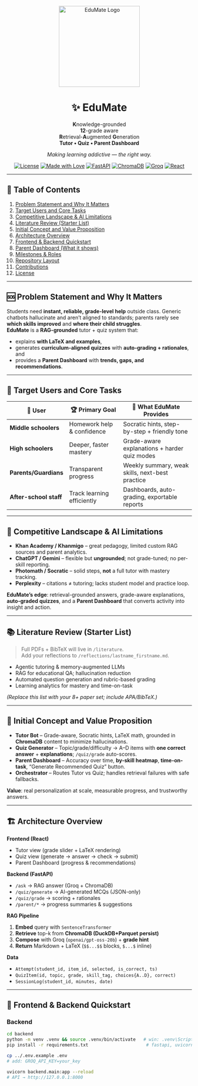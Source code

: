 <div align="center">

<a name="readme-top"></a>

<!-- Project banner -->
<img width="220" alt="EduMate Logo" src="./additional_items/logo.png">

# ✨ **EduMate**

**K**nowledge-grounded  
**12**-grade aware  
**R**etrieval-**A**ugmented **G**eneration  
**Tutor • Quiz • Parent Dashboard**

*Making learning addictive — the right way.*

[![License](https://img.shields.io/badge/license-Apache_2.0-red?style=for-the-badge)](#)
[![Made with Love](https://img.shields.io/badge/Made%20with-💙_for%20students-ff69b4?style=for-the-badge)](#)
[![FastAPI](https://img.shields.io/badge/FastAPI-009485?logo=fastapi&logoColor=white&style=for-the-badge)](#)
[![ChromaDB](https://img.shields.io/badge/ChromaDB-121212?style=for-the-badge)](#)
[![Groq](https://img.shields.io/badge/Groq-FF4D4D?style=for-the-badge)](#)
[![React](https://img.shields.io/badge/React-20232a?logo=react&logoColor=61DAFB&style=for-the-badge)](#)

</div>

---

## 📑 Table of Contents
1. [Problem Statement and Why It Matters](#-problem-statement-and-why-it-matters)  
2. [Target Users and Core Tasks](#-target-users-and-core-tasks)  
3. [Competitive Landscape & AI Limitations](#-competitive-landscape--ai-limitations)  
4. [Literature Review (Starter List)](#-literature-review-starter-list)  
5. [Initial Concept and Value Proposition](#-initial-concept-and-value-proposition)  
6. [Architecture Overview](#-architecture-overview)  
7. [Frontend & Backend Quickstart](#-frontend--backend-quickstart)  
8. [Parent Dashboard (What it shows)](#-parent-dashboard-what-it-shows)  
9. [Milestones & Roles](#-milestones--roles)  
10. [Repository Layout](#-repository-layout)  
11. [Contributions](#-contributions)  
12. [License](#-license)

---

## 🆘 Problem Statement and Why It Matters
Students need **instant, reliable, grade-level help** outside class. Generic chatbots hallucinate and aren’t aligned to standards; parents rarely see **which skills improved** and **where their child struggles**.  
**EduMate** is a **RAG-grounded** tutor + quiz system that:
- explains **with LaTeX and examples**,
- generates **curriculum-aligned quizzes** with **auto-grading + rationales**, and
- provides a **Parent Dashboard** with **trends, gaps, and recommendations**.

---

## 🎯 Target Users and Core Tasks

| 👥 **User** | 🏆 **Primary Goal** | 🔧 **What EduMate Provides** |
|---|---|---|
| **Middle schoolers** | Homework help & confidence | Socratic hints, step-by-step + friendly tone |
| **High schoolers** | Deeper, faster mastery | Grade-aware explanations + harder quiz modes |
| **Parents/Guardians** | Transparent progress | Weekly summary, weak skills, next-best practice |
| **After-school staff** | Track learning efficiently | Dashboards, auto-grading, exportable reports |

---

## 🏁 Competitive Landscape & AI Limitations
- **Khan Academy / Khanmigo** – great pedagogy, limited custom RAG sources and parent analytics.  
- **ChatGPT / Gemini** – flexible but **ungrounded**; not grade-tuned; no per-skill reporting.  
- **Photomath / Socratic** – solid steps, **not** a full tutor with mastery tracking.  
- **Perplexity** – citations ≠ tutoring; lacks student model and practice loop.

**EduMate’s edge**: retrieval-grounded answers, grade-aware explanations, **auto-graded quizzes**, and a **Parent Dashboard** that converts activity into insight and action.

---

## 📚 Literature Review (Starter List)
> Full PDFs + BibTeX will live in `/literature`.  
> Add your reflections to `/reflections/lastname_firstname.md`.

- Agentic tutoring & memory-augmented LLMs  
- RAG for educational QA; hallucination reduction  
- Automated question generation and rubric-based grading  
- Learning analytics for mastery and time-on-task

*(Replace this list with your 8+ paper set; include APA/BibTeX.)*

---

## 🚀 Initial Concept and Value Proposition
- **Tutor Bot** – Grade-aware, Socratic hints, LaTeX math, grounded in **ChromaDB** content to minimize hallucinations.  
- **Quiz Generator** – Topic/grade/difficulty → A–D items with **one correct answer** + **explanations**; `/quiz/grade` auto-scores.  
- **Parent Dashboard** – Accuracy over time, **by-skill heatmap**, **time-on-task**, “Generate Recommended Quiz” button.  
- **Orchestrator** – Routes Tutor vs Quiz; handles retrieval failures with safe fallbacks.

**Value**: real personalization at scale, measurable progress, and trustworthy answers.

---

## 🏗️ Architecture Overview
**Frontend (React)**  
- Tutor view (grade slider + LaTeX rendering)  
- Quiz view (generate → answer → check → submit)  
- Parent Dashboard (progress & recommendations)

**Backend (FastAPI)**  
- `/ask` → RAG answer (Groq + ChromaDB)  
- `/quiz/generate` → AI-generated MCQs (JSON-only)  
- `/quiz/grade` → scoring + rationales  
- `/parent/*` → progress summaries & suggestions

**RAG Pipeline**  
1. **Embed** query with `SentenceTransformer`  
2. **Retrieve** top-k from **ChromaDB (DuckDB+Parquet persist)**  
3. **Compose** with Groq (`openai/gpt-oss-20b`) + **grade hint**  
4. **Return** Markdown + LaTeX (`$$...$$` blocks, `$...$` inline)

**Data**  
- `Attempt(student_id, item_id, selected, is_correct, ts)`  
- `QuizItem(id, topic, grade, skill_tag, choices{A..D}, correct)`  
- `SessionLog(student_id, minutes, date)`

---

## 🧪 Frontend & Backend Quickstart

### Backend
```bash
cd backend
python -m venv .venv && source .venv/bin/activate   # win: .venv\Scripts\activate
pip install -r requirements.txt                      # fastapi, uvicorn, chromadb, sentence-transformers, groq, python-dotenv

cp ../.env.example .env
# add: GROQ_API_KEY=your_key

uvicorn backend.main:app --reload
# API → http://127.0.0.1:8000
